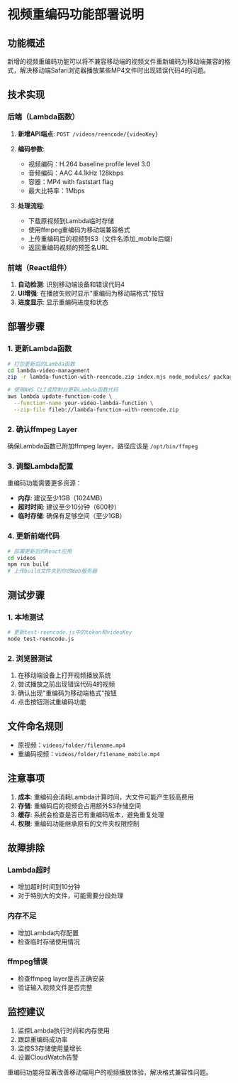 # 视频重编码功能部署说明

## 功能概述

新增的视频重编码功能可以将不兼容移动端的视频文件重新编码为移动端兼容的格式，解决移动端Safari浏览器播放某些MP4文件时出现错误代码4的问题。

## 技术实现

### 后端（Lambda函数）

1. **新增API端点**: `POST /videos/reencode/{videoKey}`
2. **编码参数**:
   - 视频编码：H.264 baseline profile level 3.0
   - 音频编码：AAC 44.1kHz 128kbps
   - 容器：MP4 with faststart flag
   - 最大比特率：1Mbps

3. **处理流程**:
   - 下载原视频到Lambda临时存储
   - 使用ffmpeg重编码为移动端兼容格式
   - 上传重编码后的视频到S3（文件名添加_mobile后缀）
   - 返回重编码视频的预签名URL

### 前端（React组件）

1. **自动检测**: 识别移动端设备和错误代码4
2. **UI增强**: 在播放失败时显示"重编码为移动端格式"按钮
3. **进度显示**: 显示重编码进度和状态

## 部署步骤

### 1. 更新Lambda函数

```bash
# 打包更新后的Lambda函数
cd lambda-video-management
zip -r lambda-function-with-reencode.zip index.mjs node_modules/ package.json

# 使用AWS CLI或控制台更新Lambda函数代码
aws lambda update-function-code \
  --function-name your-video-lambda-function \
  --zip-file fileb://lambda-function-with-reencode.zip
```

### 2. 确认ffmpeg Layer

确保Lambda函数已附加ffmpeg layer，路径应该是 `/opt/bin/ffmpeg`

### 3. 调整Lambda配置

重编码功能需要更多资源：
- **内存**: 建议至少1GB（1024MB）
- **超时时间**: 建议至少10分钟（600秒）
- **临时存储**: 确保有足够空间（至少1GB）

### 4. 更新前端代码

```bash
# 部署更新后的React应用
cd videos
npm run build
# 上传build文件夹到你的Web服务器
```

## 测试步骤

### 1. 本地测试

```bash
# 更新test-reencode.js中的token和videoKey
node test-reencode.js
```

### 2. 浏览器测试

1. 在移动端设备上打开视频播放系统
2. 尝试播放之前出现错误代码4的视频
3. 确认出现"重编码为移动端格式"按钮
4. 点击按钮测试重编码功能

## 文件命名规则

- 原视频：`videos/folder/filename.mp4`
- 重编码视频：`videos/folder/filename_mobile.mp4`

## 注意事项

1. **成本**: 重编码会消耗Lambda计算时间，大文件可能产生较高费用
2. **存储**: 重编码后的视频会占用额外S3存储空间
3. **缓存**: 系统会检查是否已有重编码版本，避免重复处理
4. **权限**: 重编码功能继承原有的文件夹权限控制

## 故障排除

### Lambda超时
- 增加超时时间到10分钟
- 对于特别大的文件，可能需要分段处理

### 内存不足
- 增加Lambda内存配置
- 检查临时存储使用情况

### ffmpeg错误
- 检查ffmpeg layer是否正确安装
- 验证输入视频文件是否完整

## 监控建议

1. 监控Lambda执行时间和内存使用
2. 跟踪重编码成功率
3. 监控S3存储使用量增长
4. 设置CloudWatch告警

重编码功能将显著改善移动端用户的视频播放体验，解决格式兼容性问题。